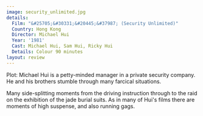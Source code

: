 ```yaml
---
image: security_unlimited.jpg
details:
  Film: "&#25705;&#30331;&#20445;&#37987; (Security Unlimited)"
  Country: Hong Kong
  Director: Michael Hui
  Year: '1981'
  Cast: Michael Hui, Sam Hui, Ricky Hui
  Details: Colour 90 minutes
layout: review
---
```

Plot: Michael Hui is a petty-minded manager in a
private security company.  He and his brothers
stumble through many farcical situations.

Many side-splitting moments from the driving
instruction through to the raid on the exhibition
of the jade burial suits.  As in many of Hui's films
there are moments of high suspense, and also running
gags.
